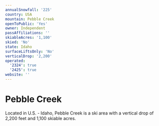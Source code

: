 ```yaml
---
annualSnowfall: '225'
country: USA
mountain: Pebble Creek
openToPublic: 'Yes'
owner: Independent
passAffiliations: ''
skiableAcres: '1,100'
skied: 'No'
state: Idaho
surfaceLiftsOnly: 'No'
verticalDrop: '2,200'
operated:
  '2324': true
  '2425': true
website: ''
---
```



# Pebble Creek

Located in U.S. - Idaho, Pebble Creek is a ski area with a vertical drop of 2,200 feet and 1,100 skiable acres.
